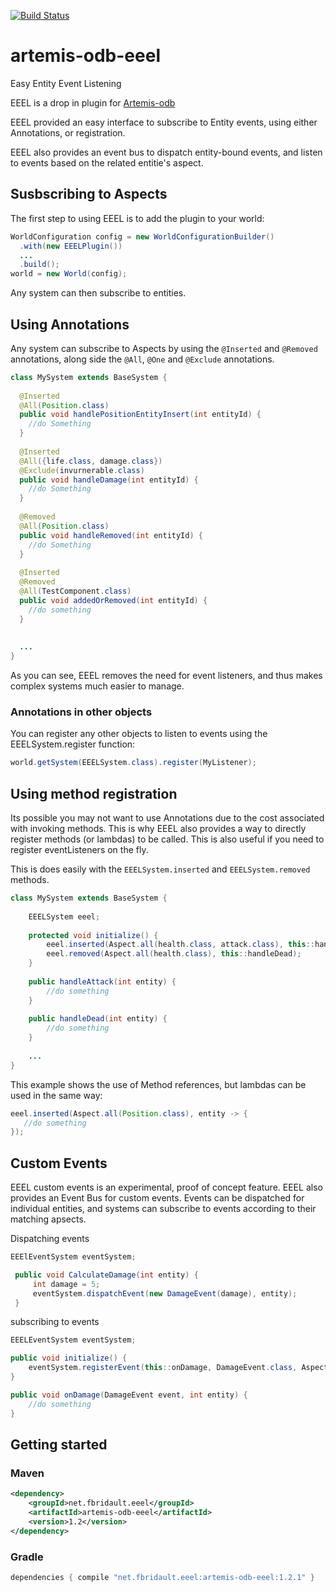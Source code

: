 [![Build Status](https://travis-ci.org/GMWolf/artemis-odb-eeel.svg?branch=master)](https://travis-ci.org/GMWolf/artemis-odb-eeel)
# artemis-odb-eeel
Easy Entity Event Listening

EEEL is a drop in plugin for [Artemis-odb](https://github.com/junkdog/artemis-odb)

EEEL provided an easy interface to subscribe to Entity events, using either Annotations, or registration.

EEEL also provides an event bus to dispatch entity-bound events, and listen to events based on the related entitie's aspect.
## Susbscribing to Aspects

The first step to using EEEL is to add the plugin to your world:
```java
WorldConfiguration config = new WorldConfigurationBuilder()
  .with(new EEELPlugin())
  ...
  .build();
world = new World(config);
```

Any system can then subscribe to entities.

## Using Annotations

Any system can subscribe to Aspects by using the `@Inserted` and `@Removed` annotations, along side the `@All`, `@One` and `@Exclude` annotations.
```java
class MySystem extends BaseSystem {
  
  @Inserted
  @All(Position.class)
  public void handlePositionEntityInsert(int entityId) {
    //do Something
  }
  
  @Inserted
  @All({life.class, damage.class})
  @Exclude(invurnerable.class)
  public void handleDamage(int entityId) {
    //do Something
  }
  
  @Removed
  @All(Position.class)
  public void handleRemoved(int entityId) {
    //do Something
  }
  
  @Inserted
  @Removed
  @All(TestComponent.class)
  public void addedOrRemoved(int entityId) {
    //do something
  }
 
  
  ...
}
```

As you can see, EEEL removes the need for event listeners, and thus makes complex systems much easier to manage.

### Annotations in other objects
You can register any other objects to listen to events using the EEELSystem.register function:
```java
world.getSystem(EEELSystem.class).register(MyListener);
```

## Using method registration
Its possible you may not want to use Annotations due to the cost associated with invoking methods.
This is why EEEL also provides a way to directly register methods (or lambdas) to be called.
This is also useful if you need to register eventListeners on the fly.

This is does easily with the `EEELSystem.inserted` and `EEELSystem.removed` methods.

```java
class MySystem extends BaseSystem {
    
    EEELSystem eeel;
    
    protected void initialize() {
        eeel.inserted(Aspect.all(health.class, attack.class), this::handleAttack);
        eeel.removed(Aspect.all(health.class), this::handleDead);
    }
    
    public handleAttack(int entity) {
        //do something
    }
    
    public handleDead(int entity) {
        //do something
    }
    
    ...
}
```

This example shows the use of Method references, but lambdas can be used in the same way:
```java
eeel.inserted(Aspect.all(Position.class), entity -> {
   //do something
});
```

## Custom Events
EEEL custom events is an experimental, proof of concept feature.
EEEL also provides an Event Bus for custom events.
Events can be dispatched for individual entities, and systems can subscribe to events according to their matching apsects.

Dispatching events
```java
EEElEventSystem eventSystem;

 public void CalculateDamage(int entity) {
     int damage = 5;
     eventSystem.dispatchEvent(new DamageEvent(damage), entity);
 }

```

subscribing to events
```java
EEELEventSystem eventSystem;

public void initialize() {
    eventSystem.registerEvent(this::onDamage, DamageEvent.class, Aspect.all(Health.class).exclude(Armor.class));
}

public void onDamage(DamageEvent event, int entity) {
    //do something
}

```
## Getting started

### Maven
```xml
<dependency>
	<groupId>net.fbridault.eeel</groupId>
	<artifactId>artemis-odb-eeel</artifactId>
	<version>1.2</version>
</dependency>
```

### Gradle
```gradle
dependencies { compile "net.fbridault.eeel:artemis-odb-eeel:1.2.1" }
```
